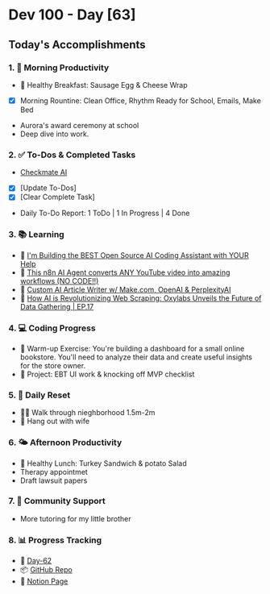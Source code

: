 # Dev 100 - Day [63]

## Today's Accomplishments

### 1. 🌅 Morning Productivity

- 🍳 Healthy Breakfast: Sausage Egg & Cheese Wrap
- [x] Morning Rountine: Clean Office, Rhythm Ready for School, Emails, Make Bed
- Aurora's award ceremony at school
- Deep dive into work.

### 2. ✅ To-Dos & Completed Tasks

- [Checkmate AI](https://checkmate-ai.vercel.app/)
- [x] [Update To-Dos]
- [X] [Clear Complete Task]
- Daily To-Do Report: 1 ToDo | 1 In Progress | 4 Done

### 3. 📚 Learning

- 🔗 [I'm Building the BEST Open Source AI Coding Assistant with YOUR Help](https://www.youtube.com/watch?v=p1YvKuRfEhg)
- 🔗 [This n8n AI Agent converts ANY YouTube video into amazing workflows (NO CODE!!)](https://www.youtube.com/watch?v=zl5tDaFxrNo)
- 🔗 [Custom AI Article Writer w/ Make.com, OpenAI & PerplexityAI](https://www.youtube.com/watch?v=JU83DxWdcok)
- 🔗 [How AI is Revolutionizing Web Scraping: Oxylabs Unveils the Future of Data Gathering | EP.17](https://www.youtube.com/watch?v=uTu1xaqWyjg)

### 4. 💻 Coding Progress

- 🧠 Warm-up Exercise: You're building a dashboard for a small online bookstore. You'll need to analyze their data and create useful insights for the store owner.
- 🦺 Project: EBT UI work & knocking off MVP checklist

### 5. 🔄 Daily Reset

- 🏋️‍♂️ Walk through nieghborhood 1.5m-2m 
- 🧘 Hang out with wife

### 6. 🌤️ Afternoon Productivity

- 🍱 Healthy Lunch: Turkey Sandwich & potato Salad
- Therapy appointmet
- Draft lawsuit papers 

### 7. 🤝 Community Support

- More tutoring for my little brother

### 8. 📊 Progress Tracking

- 🏫 [Day-62](https://www.skool.com/universityofcode/dev-100-day-62)
- 📦 [GitHub Repo](https://github.com/Digitl-Alchemyst/dev100/blob/main/Day-62/day62.md)
- 📄 [Notion Page](https://liberating-galley-48d.notion.site/Dev100-Coding-Lifestyle-Challenge-a85ec9fba3ce41f3b29d581a1a85d92b?pvs=4)


